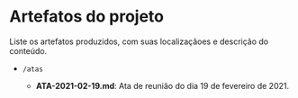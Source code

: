 # Artefatos do projeto

Liste os artefatos produzidos, com suas localizaçãoes e descrição do conteúdo.

- `/atas`

  - **ATA-2021-02-19.md**: Ata de reunião do dia 19 de fevereiro de 2021.


